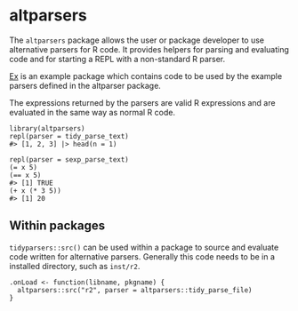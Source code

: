 # altparsers

The `altparsers` package allows the user or package developer to use
alternative parsers for R code. It provides helpers for parsing and evaluating
code and for starting a REPL with a non-standard R parser.

[Ex](https://github.com/jimhester/ex) is an example package which contains code
to be used by the example parsers defined in the altparser package.

The expressions returned by the parsers are valid R expressions and are
evaluated in the same way as normal R code.


```{r}
library(altparsers)
repl(parser = tidy_parse_text)
#> [1, 2, 3] |> head(n = 1)
```

```{r}
repl(parser = sexp_parse_text)
(= x 5)
(== x 5)
#> [1] TRUE
(+ x (* 3 5))
#> [1] 20
```

## Within packages

`tidyparsers::src()` can be used within a package to source and evaluate code
written for alternative parsers. Generally this code needs to be in a
installed directory, such as `inst/r2`.

```{r}
.onLoad <- function(libname, pkgname) {
  altparsers::src("r2", parser = altparsers::tidy_parse_file)
}
